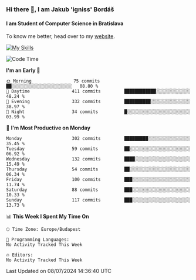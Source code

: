 ### Hi there 👋, I am Jakub 'igniss' Bordáš

#### I am Student of Computer Science in Bratislava
To know me better, head over to my [website](https://bordas.sk).

[![My Skills](https://skillicons.dev/icons?i=js,html,css,figma,svelte,java,kotlin,python,postgresql,typescript,nest,nodejs)](https://bordas.sk)


<!--START_SECTION:waka-->
![Code Time](http://img.shields.io/badge/Code%20Time-1%2C484%20hrs%2041%20mins-blue)

**I'm an Early 🐤** 

```text
🌞 Morning                75 commits          ██░░░░░░░░░░░░░░░░░░░░░░░   08.80 % 
🌆 Daytime                411 commits         ████████████░░░░░░░░░░░░░   48.24 % 
🌃 Evening                332 commits         ██████████░░░░░░░░░░░░░░░   38.97 % 
🌙 Night                  34 commits          █░░░░░░░░░░░░░░░░░░░░░░░░   03.99 % 
```
📅 **I'm Most Productive on Monday** 

```text
Monday                   302 commits         █████████░░░░░░░░░░░░░░░░   35.45 % 
Tuesday                  59 commits          ██░░░░░░░░░░░░░░░░░░░░░░░   06.92 % 
Wednesday                132 commits         ████░░░░░░░░░░░░░░░░░░░░░   15.49 % 
Thursday                 54 commits          ██░░░░░░░░░░░░░░░░░░░░░░░   06.34 % 
Friday                   100 commits         ███░░░░░░░░░░░░░░░░░░░░░░   11.74 % 
Saturday                 88 commits          ███░░░░░░░░░░░░░░░░░░░░░░   10.33 % 
Sunday                   117 commits         ███░░░░░░░░░░░░░░░░░░░░░░   13.73 % 
```


📊 **This Week I Spent My Time On** 

```text
🕑︎ Time Zone: Europe/Budapest

💬 Programming Languages: 
No Activity Tracked This Week

🔥 Editors: 
No Activity Tracked This Week
```


 Last Updated on 08/07/2024 14:36:40 UTC
<!--END_SECTION:waka-->
